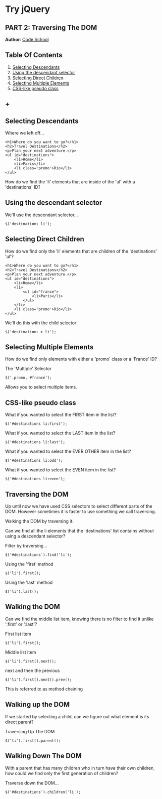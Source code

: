 # Try jQuery
## PART 2: Traversing The DOM
**Author**: [Code School](https://www.codeschool.com)   

## Table Of Contents
1. [Selecting Descendants](#selecting-descendants)
1. [Using the descendant selector](#using-the-descendant-selector)
1. [Selecting Direct Children](#selecting-direct-children)
1. [Selecting Multiple Elements](#selecting-multiple-elements)
1. [CSS-like pseudo class](#css-like-pseudo-class)

## +









## Selecting Descendants

Where we left off...
```
<h1>Where do you want to go?</h1>
<h2>Travel Destinations</h2>
<p>Plan your next adventure.</p>
<ul id="destinations">
	<li>Rome</li>
	<li>Paris</li>
	<li class='promo'>Rio</li>
</ul>
```
How do we find the 'li' elements that are inside of the 'ul' with a 'destinations' ID?


## Using the descendant selector
We'll use the descendant selector...
```
$('destinations li');
```


## Selecting Direct Children
How do we find only the 'li' elements that are children of the 'destinations' 'ul'?

```
<h1>Where do you want to go?</h1>
<h2>Travel Destinations</h2>
<p>Plan your next adventure.</p>
<ul id="destinations">
	<li>Rome</li>
	<li>
		<ul id="france">
			<li>Paris</li>
		</ul>
	</li>
	<li class='promo'>Rio</li>
</ul>
```

We'll do this with the child selector
```
$('destinations > li');
```


## Selecting Multiple Elements
How do we find only elements with either a 'promo' class or a 'France' ID?

The 'Multiple' Selector
```
$('.promo, #france');
```
Allows you to select multiple items.


## CSS-like pseudo class
What if you wanted to select the FIRST item in the list?
```
$('#destinations li:first');
```
What if you wanted to select the LAST item in the list?
```
$('#destinations li:last');
```
What if you wanted to select the EVER OTHER item in the list?
```
$('#destinations li:odd');
```
What if you wanted to select the EVEN item in the list?
```
$('#destinations li:even');
```



## Traversing the DOM
Up until now we have used CSS selectors to select different parts of the DOM. However sometimes it is faster to use something we call traversing.  

Walking the DOM by traversing it.  

Can we find all the li elements that the 'destinations' list contains without using a descendant selector?

Filter by traversing...
```
$('#destinations').find('li');
```
Using the 'first' method
```
$('li').first();
```
Using the 'last' method
```
$('li').last();
```
## Walking the DOM
Can we find the middle list item, knowing there is no filter to find it unlike ':first' or ':last'?  

First list item
```
$('li').first();
```
Middle list item
```
$('li').first().next();
```
next and then the previous
```
$('li').first().next().prev();
```
This is referred to as method chaining  

## Walking up the DOM
If we started by selecting a child, can we figure out what element is its direct parent?  

Traversing Up The DOM  
```
$('li').first().parent();
```

## Walking Down The DOM
With a parent that has many children who in turn have their own children, how could we find only the first generation of children?  

Traverse down the DOM...  
```
$('#destinations').children('li');
```
